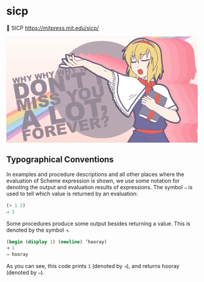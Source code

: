 # sicp
🚀 SICP https://mitpress.mit.edu/sicp/

<a href="https://www.youtube.com/watch?v=a0YrCABCOEY">
    <img src="img/dont_miss.png" alt="SICP Anime Opening">
</a>

## Typographical Conventions
In examples and procedure descriptions and all other places where the evaluation of Scheme expression is shown, we use some notation for denoting the output and evaluation results of expressions.
The symbol `⇒` is used to tell which value is returned by an evaluation: 

```scheme
(+ 1 2)
⇒ 3
```

Some procedures produce some output besides returning a value. This is denoted by the
symbol `⊣`.

```scheme
(begin (display 1) (newline) ’hooray)
⊣ 1
⇒ hooray
```

As you can see, this code prints `1` (denoted by `⊣`), and returns hooray (denoted by `⇒`).
